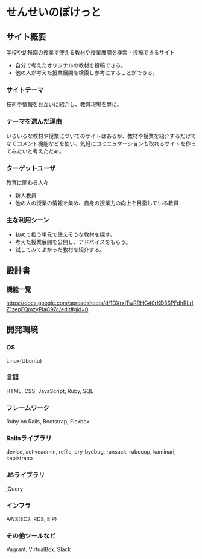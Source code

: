 # せんせいのぽけっと

## サイト概要
学校や幼稚園の授業で使える教材や授業展開を検索・投稿できるサイト
- 自分で考えたオリジナルの教材を投稿できる。
- 他の人が考えた授業展開を検索し参考にすることができる。

### サイトテーマ
技術や情報をお互いに紹介し、教育現場を豊に。

### テーマを選んだ理由
いろいろな教材や授業についてのサイトはあるが、教材や授業を紹介するだけでなくコメント機能などを使い、気軽にコミニュケーションも取れるサイトを作ってみたいと考えたため。

### ターゲットユーザ
教育に関わる人々
- 新人教員
- 他の人の授業の情報を集め、自身の授業力の向上を目指している教員

### 主な利用シーン
- 初めて扱う単元で使えそうな教材を探す。
- 考えた授業展開を公開し、アドバイスをもらう。
- 試してみてよかった教材を紹介する。

## 設計書

### 機能一覧
https://docs.google.com/spreadsheets/d/1OXrxiTwRRHG40rKD5SPFdhRLrIZ1zepFQmzyPIaC97c/edit#gid=0

## 開発環境
### OS
Linux(Ubuntu)

### 言語
HTML, CSS, JavaScript, Ruby, SQL

### フレームワーク
Ruby on Rails, Bootstrap, Flexbox

### Railsライブラリ
devise, activeadmin, refile, pry-byebug, ransack, rubocop, kaminari, capistrano

### JSライブラリ
jQuery

### インフラ
AWS(EC2, RDS, EIP)

### その他ツールなど
Vagrant, VirtualBox, Slack
